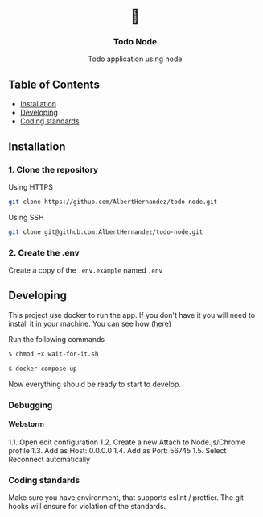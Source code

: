 <h1 align="center">🚀</h1>
<h3 align="center">Todo Node</h3>

<p align="center">
    Todo application using node
</p>

## Table of Contents

* [Installation](#installation)
* [Developing](#developing)
* [Coding standards](#coding-standards)

## Installation

### 1. Clone the repository

Using HTTPS

```bash
git clone https://github.com/AlbertHernandez/todo-node.git
```

Using SSH

```bash
git clone git@github.com:AlbertHernandez/todo-node.git
```

### 2. Create the .env

Create a copy of the `.env.example` named `.env`

## Developing

This project use docker to run the app. If you don't have it you will need to install it in your machine. You can see how [(here)](https://docs.docker.com/get-docker/)

Run the following commands
```bash
$ chmod +x wait-for-it.sh
```

```bash
$ docker-compose up
```

Now everything should be ready to start to develop.

### Debugging

#### Webstorm

1.1. Open edit configuration
1.2. Create a new Attach to Node.js/Chrome profile
1.3. Add as Host: 0.0.0.0
1.4. Add as Port: 56745
1.5. Select Reconnect automatically

### Coding standards

Make sure you have environment, that supports eslint / prettier.
The git hooks will ensure for violation of the standards.
